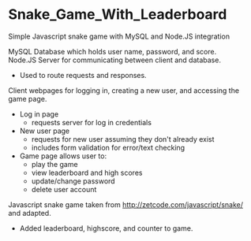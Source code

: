 # Snake_Game_With_Leaderboard
Simple Javascript snake game with MySQL and Node.JS integration

MySQL Database which holds user name, password, and score.\
Node.JS Server for communicating between client and database.
* Used to route requests and responses.


Client webpages for logging in, creating a new user, and accessing the game page.
* Log in page
	* requests server for log in credentials
* New user page
	* requests for new user assuming they don't already exist
	* includes form validation for error/text checking
* Game page allows user to:
    * play the game
    * view leaderboard and high scores
    * update/change password
    * delete user account

Javascript snake game taken from http://zetcode.com/javascript/snake/ and adapted.
* Added leaderboard, highscore, and counter to game.
